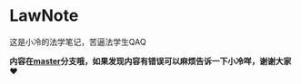 # LawNote
这是小冷的法学笔记，苦逼法学生QAQ

<strong>内容在[master](https://github.com/Kicamon/LawNote/tree/master)分支哦，如果发现内容有错误可以麻烦告诉一下小冷咩，谢谢大家❤</strong>
